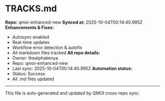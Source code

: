 # TRACKS.md

**Repo:** qmoi-enhanced-new
**Synced at:** 2025-10-04T00:14:40.995Z
**Enhancements & Fixes:**
- Autosync enabled
- Real-time updates
- Workflow error detection & autofix
- All markdown files tracked
**All repo details:**
- Owner: thealphakenya
- Repo: qmoi-enhanced-new
- Last sync: 2025-10-04T00:14:40.995Z
**Automation status:**
- Status: Success
- All .md files updated
---
This file is auto-generated and updated by QMOI cross-repo sync.

